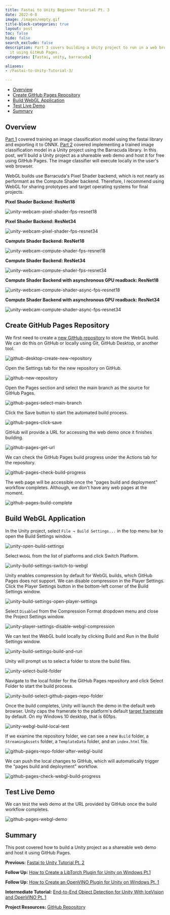 ```yaml
---
title: Fastai to Unity Beginner Tutorial Pt. 3
date: 2022-6-8
image: /images/empty.gif
title-block-categories: true
layout: post
toc: false
hide: false
search_exclude: false
description: Part 3 covers building a Unity project to run in a web browser and hosting
  it using GitHub Pages.
categories: [fastai, unity, barracuda]

aliases:
- /Fastai-to-Unity-Tutorial-3/

---
```


* [Overview](#overview)
* [Create GitHub Pages Repository](#create-github-pages-repository)
* [Build WebGL Application](#build-webgl-application)
* [Test Live Demo](#test-live-demo)
* [Summary](#summary)





## Overview

[Part 1](../part-1) covered training an image classification model using the fastai library and exporting it to ONNX. [Part 2](../part-2/) covered implementing a trained image classification model in a Unity project using the Barracuda library. In this post, we'll build a Unity project as a shareable web demo and host it for free using GitHub Pages. The image classifier will execute locally in the user's web browser. 

WebGL builds use Barracuda's Pixel Shader backend, which is not nearly as performant as the Compute Shader backend. Therefore, I recommend using WebGL for sharing prototypes and target operating systems for final projects.

**Pixel Shader Backend: ResNet18**

![unity-webcam-pixel-shader-fps-resnet18](./images/unity-webcam-pixel-shader-fps-resnet18.png)

**Pixel Shader Backend: ResNet34**

![unity-webcam-pixel-shader-fps-resnet34](./images/unity-webcam-pixel-shader-fps-resnet34.png)



**Compute Shader Backend: ResNet18**

![unity-webcam-compute-shader-fps-resnet18](./images/unity-webcam-compute-shader-fps-resnet18.png)

**Compute Shader Backend: ResNet34**

![unity-webcam-compute-shader-fps-resnet34](./images/unity-webcam-compute-shader-fps-resnet34.png)



**Compute Shader Backend with asynchronous GPU readback: ResNet18**

![unity-webcam-compute-shader-async-fps-resnet18](./images/unity-webcam-compute-shader-async-fps-resnet18.png)

**Compute Shader Backend with asynchronous GPU readback: ResNet34**

![unity-webcam-compute-shader-async-fps-resnet34](./images/unity-webcam-compute-shader-async-fps-resnet34.png)








## Create GitHub Pages Repository

We first need to create a [new GitHub repository](https://github.com/new) to store the WebGL build. We can do this on GitHub or locally using Git, GitHub Desktop, or another tool. 



![github-desktop-create-new-repository](./images/github-desktop-create-new-repository.png)



Open the Settings tab for the new repository on GitHub.



![github-new-repository](./images/github-new-repository.png)



Open the Pages section and select the main branch as the source for GitHub Pages.



![github-pages-select-main-branch](./images/github-pages-select-main-branch.png)



Click the Save button to start the automated build process.



![github-pages-click-save](./images/github-pages-click-save.png)



GitHub will provide a URL for accessing the web demo once it finishes building.



![github-pages-get-url](./images/github-pages-get-url.png)



We can check the GitHub Pages build progress under the Actions tab for the repository.



![github-pages-check-build-progress](./images/github-pages-check-build-progress.png)



The web page will be accessible once the "pages build and deployment" workflow completes. Although, we don't have any web pages at the moment.



![github-pages-build-complete](./images/github-pages-build-complete.png)







## Build WebGL Application

In the Unity project, select `File → Build Settings...` in the top menu bar to open the Build Settings window.

![unity-open-build-settings](./images/unity-open-build-settings.png)



Select `WebGL` from the list of platforms and click Switch Platform.



![unity-build-settings-switch-to-webgl](./images/unity-build-settings-switch-to-webgl.png)



Unity enables compression by default for WebGL builds, which GitHub Pages does not support. We can disable compression in the Player Settings. Click the Player Settings button in the bottom-left corner of the Build Settings window.



![unity-build-settings-open-player-settings](./images/unity-build-settings-open-player-settings.png)



Select `Disabled` from the Compression Format dropdown menu and close the Project Settings window.



![unity-player-settings-disable-webgl-compression](./images/unity-player-settings-disable-webgl-compression.png)



We can test the WebGL build locally by clicking Build and Run in the Build Settings window.



![unity-build-settings-build-and-run](./images/unity-build-settings-build-and-run.png)



Unity will prompt us to select a folder to store the build files.



![unity-select-build-folder](./images/unity-select-build-folder.png)



Navigate to the local folder for the GitHub Pages repository and click Select Folder to start the build process.



![unity-build-select-github-pages-repo-folder](./images/unity-build-select-github-pages-repo-folder.png)



Once the build completes, Unity will launch the demo in the default web browser. Unity caps the framerate to the platform's default [target framerate](https://docs.unity3d.com/ScriptReference/Application-targetFrameRate.html) by default. On my Windows 10 desktop, that is 60fps.



![unity-webgl-build-local-test](./images/unity-webgl-build-local-test.png)



If we examine the repository folder, we can see a new `Build` folder, a `StreamingAssets` folder, a `TemplateData` folder, and an `index.html` file.



![github-pages-repo-folder-after-webgl-build](./images/github-pages-repo-folder-after-webgl-build.png)



We can push the local changes to GitHub, which will automatically trigger the "pages build and deployment" workflow.



![github-pages-check-webgl-build-progress](./images/github-pages-check-webgl-build-progress.png)







## Test Live Demo

We can test the web demo at the URL provided by GitHub once the build workflow completes.

![github-pages-webgl-demo](./images/github-pages-webgl-demo.png)








## Summary

This post covered how to build a Unity project as a shareable web demo and host it using GitHub Pages.





**Previous:** [Fastai to Unity Tutorial Pt. 2](../part-2)

**Follow Up:** [How to Create a LibTorch Plugin for Unity on Windows Pt.1](../../fastai-libtorch-unity-tutorial/part-1)

**Follow Up:** [How to Create an OpenVINO Plugin for Unity on Windows Pt. 1](../../fastai-openvino-unity-tutorial/part-1)

**Intermediate Tutorial:** [End-to-End Object Detection for Unity With IceVision and OpenVINO Pt. 1](../../icevision-openvino-unity-tutorial/part-1)



**Project Resources:** [GitHub Repository](https://github.com/cj-mills/fastai-to-unity-tutorial)








